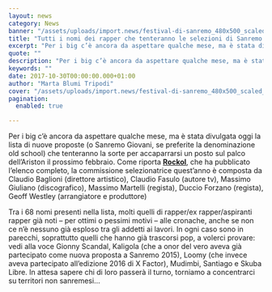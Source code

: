 ```yaml
---
layout: news
category: News
banner: "/assets/uploads/import.news/festival-di-sanremo_480x500_scaled_cropp.jpg"
title: "Tutti i nomi dei rapper che tenteranno le selezioni di Sanremo Giovani"
excerpt: "Per i big c’è ancora da aspettare qualche mese, ma è stata divulgata oggi la lista di nuove proposte (o Sanremo Giovani, se preferite la denominazione old school) che tenteranno la sorte per accaparrarsi un posto sul palco dell’Ariston il prossimo febbraio. Come riporta Rockol, che ha pubblicato l’elenco completo, la commissione selezionatrice quest’anno è [&hellip"
quote: ""
description: "Per i big c’è ancora da aspettare qualche mese, ma è stata divulgata oggi la lista di nuove proposte (o Sanremo Giovani, se preferite la denominazione old school) che tenteranno la sorte per accaparrarsi un posto sul palco dell’Ariston il prossimo febbraio. Come riporta Rockol, che ha pubblicato l’elenco completo, la commissione selezionatrice quest’anno è [&hellip"
keywords: ""
date: 2017-10-30T00:00:00.000+01:00
author: "Marta Blumi Tripodi"
cover: "/assets/uploads/import.news/festival-di-sanremo_480x500_scaled_cropp.jpg"
pagination:
  enabled: true

---
```


Per i big c’è ancora da aspettare qualche mese, ma è stata divulgata oggi la lista di nuove proposte (o Sanremo Giovani, se preferite la denominazione old school) che tenteranno la sorte per accaparrarsi un posto sul palco dell’Ariston il prossimo febbraio. Come riporta [**Rockol**](https://www.rockol.it/news-680224/sanremo-2018-nomi-e-canzoni-delle-68-nuove-proposte-del-festival#ts=20171030162119%3Frefresh%5Fce), che ha pubblicato l’elenco completo, la commissione selezionatrice quest’anno è composta da Claudio Baglioni (direttore artistico), Claudio Fasulo (autore tv), Massimo Giuliano (discografico), Massimo Martelli (regista), Duccio Forzano (regista), Geoff Westley (arrangiatore e produttore)

Tra i 68 nomi presenti nella lista, molti quelli di rapper/ex rapper/aspiranti rapper già noti – per ottimi o pessimi motivi – alle cronache, anche se non ce n’è nessuno già esploso tra gli addetti ai lavori. In ogni caso sono in parecchi, soprattutto quelli che hanno già trascorsi pop, a volerci provare: vedi alla voce Gionny Scandal, Kaligola (che a onor del vero aveva già partecipato come nuova proposta a Sanremo 2015), Loomy (che invece aveva partecipato all’edizione 2016 di X Factor), Mudimbi, Santiago e Skuba Libre. In attesa sapere chi di loro passerà il turno, torniamo a concentrarci su territori non sanremesi…